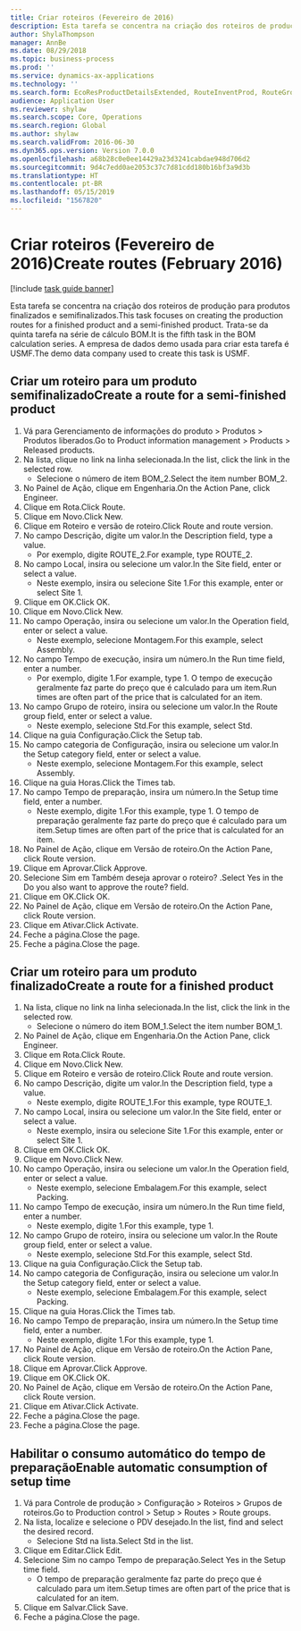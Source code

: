 ```yaml
---
title: Criar roteiros (Fevereiro de 2016)
description: Esta tarefa se concentra na criação dos roteiros de produção para produtos finalizados e semifinalizados.
author: ShylaThompson
manager: AnnBe
ms.date: 08/29/2018
ms.topic: business-process
ms.prod: ''
ms.service: dynamics-ax-applications
ms.technology: ''
ms.search.form: EcoResProductDetailsExtended, RouteInventProd, RouteGroup
audience: Application User
ms.reviewer: shylaw
ms.search.scope: Core, Operations
ms.search.region: Global
ms.author: shylaw
ms.search.validFrom: 2016-06-30
ms.dyn365.ops.version: Version 7.0.0
ms.openlocfilehash: a68b28c0e0ee14429a23d3241cabdae948d706d2
ms.sourcegitcommit: 9d4c7edd0ae2053c37c7d81cdd180b16bf3a9d3b
ms.translationtype: HT
ms.contentlocale: pt-BR
ms.lasthandoff: 05/15/2019
ms.locfileid: "1567820"
---
```

# <a name="create-routes-february-2016"></a><span data-ttu-id="e5686-103">Criar roteiros (Fevereiro de 2016)</span><span class="sxs-lookup"><span data-stu-id="e5686-103">Create routes (February 2016)</span></span>

[!include [task guide banner](../../includes/task-guide-banner.md)]

<span data-ttu-id="e5686-104">Esta tarefa se concentra na criação dos roteiros de produção para produtos finalizados e semifinalizados.</span><span class="sxs-lookup"><span data-stu-id="e5686-104">This task focuses on creating the production routes for a finished product and a semi-finished product.</span></span> <span data-ttu-id="e5686-105">Trata-se da quinta tarefa na série de cálculo BOM.</span><span class="sxs-lookup"><span data-stu-id="e5686-105">It is the fifth task in the BOM calculation series.</span></span> <span data-ttu-id="e5686-106">A empresa de dados demo usada para criar esta tarefa é USMF.</span><span class="sxs-lookup"><span data-stu-id="e5686-106">The demo data company used to create this task is USMF.</span></span>


## <a name="create-a-route-for-a-semi-finished-product"></a><span data-ttu-id="e5686-107">Criar um roteiro para um produto semifinalizado</span><span class="sxs-lookup"><span data-stu-id="e5686-107">Create a route for a semi-finished product</span></span>
1. <span data-ttu-id="e5686-108">Vá para Gerenciamento de informações do produto > Produtos > Produtos liberados.</span><span class="sxs-lookup"><span data-stu-id="e5686-108">Go to Product information management > Products > Released products.</span></span>
2. <span data-ttu-id="e5686-109">Na lista, clique no link na linha selecionada.</span><span class="sxs-lookup"><span data-stu-id="e5686-109">In the list, click the link in the selected row.</span></span>
    * <span data-ttu-id="e5686-110">Selecione o número de item BOM_2.</span><span class="sxs-lookup"><span data-stu-id="e5686-110">Select the item number BOM_2.</span></span>  
3. <span data-ttu-id="e5686-111">No Painel de Ação, clique em Engenharia.</span><span class="sxs-lookup"><span data-stu-id="e5686-111">On the Action Pane, click Engineer.</span></span>
4. <span data-ttu-id="e5686-112">Clique em Rota.</span><span class="sxs-lookup"><span data-stu-id="e5686-112">Click Route.</span></span>
5. <span data-ttu-id="e5686-113">Clique em Novo.</span><span class="sxs-lookup"><span data-stu-id="e5686-113">Click New.</span></span>
6. <span data-ttu-id="e5686-114">Clique em Roteiro e versão de roteiro.</span><span class="sxs-lookup"><span data-stu-id="e5686-114">Click Route and route version.</span></span>
7. <span data-ttu-id="e5686-115">No campo Descrição, digite um valor.</span><span class="sxs-lookup"><span data-stu-id="e5686-115">In the Description field, type a value.</span></span>
    * <span data-ttu-id="e5686-116">Por exemplo, digite ROUTE_2.</span><span class="sxs-lookup"><span data-stu-id="e5686-116">For example, type ROUTE_2.</span></span>  
8. <span data-ttu-id="e5686-117">No campo Local, insira ou selecione um valor.</span><span class="sxs-lookup"><span data-stu-id="e5686-117">In the Site field, enter or select a value.</span></span>
    * <span data-ttu-id="e5686-118">Neste exemplo, insira ou selecione Site 1.</span><span class="sxs-lookup"><span data-stu-id="e5686-118">For this example, enter or select Site 1.</span></span>  
9. <span data-ttu-id="e5686-119">Clique em OK.</span><span class="sxs-lookup"><span data-stu-id="e5686-119">Click OK.</span></span>
10. <span data-ttu-id="e5686-120">Clique em Novo.</span><span class="sxs-lookup"><span data-stu-id="e5686-120">Click New.</span></span>
11. <span data-ttu-id="e5686-121">No campo Operação, insira ou selecione um valor.</span><span class="sxs-lookup"><span data-stu-id="e5686-121">In the Operation field, enter or select a value.</span></span>
    * <span data-ttu-id="e5686-122">Neste exemplo, selecione Montagem.</span><span class="sxs-lookup"><span data-stu-id="e5686-122">For this example, select Assembly.</span></span>  
12. <span data-ttu-id="e5686-123">No campo Tempo de execução, insira um número.</span><span class="sxs-lookup"><span data-stu-id="e5686-123">In the Run time field, enter a number.</span></span>
    * <span data-ttu-id="e5686-124">Por exemplo, digite 1.</span><span class="sxs-lookup"><span data-stu-id="e5686-124">For example, type 1.</span></span> <span data-ttu-id="e5686-125">O tempo de execução geralmente faz parte do preço que é calculado para um item.</span><span class="sxs-lookup"><span data-stu-id="e5686-125">Run times are often part of the price that is calculated for an item.</span></span>  
13. <span data-ttu-id="e5686-126">No campo Grupo de roteiro, insira ou selecione um valor.</span><span class="sxs-lookup"><span data-stu-id="e5686-126">In the Route group field, enter or select a value.</span></span>
    * <span data-ttu-id="e5686-127">Neste exemplo, selecione Std.</span><span class="sxs-lookup"><span data-stu-id="e5686-127">For this example, select Std.</span></span>  
14. <span data-ttu-id="e5686-128">Clique na guia Configuração.</span><span class="sxs-lookup"><span data-stu-id="e5686-128">Click the Setup tab.</span></span>
15. <span data-ttu-id="e5686-129">No campo categoria de Configuração, insira ou selecione um valor.</span><span class="sxs-lookup"><span data-stu-id="e5686-129">In the Setup category field, enter or select a value.</span></span>
    * <span data-ttu-id="e5686-130">Neste exemplo, selecione Montagem.</span><span class="sxs-lookup"><span data-stu-id="e5686-130">For this example, select Assembly.</span></span>  
16. <span data-ttu-id="e5686-131">Clique na guia Horas.</span><span class="sxs-lookup"><span data-stu-id="e5686-131">Click the Times tab.</span></span>
17. <span data-ttu-id="e5686-132">No campo Tempo de preparação, insira um número.</span><span class="sxs-lookup"><span data-stu-id="e5686-132">In the Setup time field, enter a number.</span></span>
    * <span data-ttu-id="e5686-133">Neste exemplo, digite 1.</span><span class="sxs-lookup"><span data-stu-id="e5686-133">For this example, type 1.</span></span> <span data-ttu-id="e5686-134">O tempo de preparação geralmente faz parte do preço que é calculado para um item.</span><span class="sxs-lookup"><span data-stu-id="e5686-134">Setup times are often part of the price that is calculated for an item.</span></span>  
18. <span data-ttu-id="e5686-135">No Painel de Ação, clique em Versão de roteiro.</span><span class="sxs-lookup"><span data-stu-id="e5686-135">On the Action Pane, click Route version.</span></span>
19. <span data-ttu-id="e5686-136">Clique em Aprovar.</span><span class="sxs-lookup"><span data-stu-id="e5686-136">Click Approve.</span></span>
20. <span data-ttu-id="e5686-137">Selecione Sim em Também deseja aprovar o roteiro? .</span><span class="sxs-lookup"><span data-stu-id="e5686-137">Select Yes in the Do you also want to approve the route? field.</span></span>
21. <span data-ttu-id="e5686-138">Clique em OK.</span><span class="sxs-lookup"><span data-stu-id="e5686-138">Click OK.</span></span>
22. <span data-ttu-id="e5686-139">No Painel de Ação, clique em Versão de roteiro.</span><span class="sxs-lookup"><span data-stu-id="e5686-139">On the Action Pane, click Route version.</span></span>
23. <span data-ttu-id="e5686-140">Clique em Ativar.</span><span class="sxs-lookup"><span data-stu-id="e5686-140">Click Activate.</span></span>
24. <span data-ttu-id="e5686-141">Feche a página.</span><span class="sxs-lookup"><span data-stu-id="e5686-141">Close the page.</span></span>
25. <span data-ttu-id="e5686-142">Feche a página.</span><span class="sxs-lookup"><span data-stu-id="e5686-142">Close the page.</span></span>

## <a name="create-a-route-for-a-finished-product"></a><span data-ttu-id="e5686-143">Criar um roteiro para um produto finalizado</span><span class="sxs-lookup"><span data-stu-id="e5686-143">Create a route for a finished product</span></span>
1. <span data-ttu-id="e5686-144">Na lista, clique no link na linha selecionada.</span><span class="sxs-lookup"><span data-stu-id="e5686-144">In the list, click the link in the selected row.</span></span>
    * <span data-ttu-id="e5686-145">Selecione o número do item BOM_1.</span><span class="sxs-lookup"><span data-stu-id="e5686-145">Select the item number BOM_1.</span></span>  
2. <span data-ttu-id="e5686-146">No Painel de Ação, clique em Engenharia.</span><span class="sxs-lookup"><span data-stu-id="e5686-146">On the Action Pane, click Engineer.</span></span>
3. <span data-ttu-id="e5686-147">Clique em Rota.</span><span class="sxs-lookup"><span data-stu-id="e5686-147">Click Route.</span></span>
4. <span data-ttu-id="e5686-148">Clique em Novo.</span><span class="sxs-lookup"><span data-stu-id="e5686-148">Click New.</span></span>
5. <span data-ttu-id="e5686-149">Clique em Roteiro e versão de roteiro.</span><span class="sxs-lookup"><span data-stu-id="e5686-149">Click Route and route version.</span></span>
6. <span data-ttu-id="e5686-150">No campo Descrição, digite um valor.</span><span class="sxs-lookup"><span data-stu-id="e5686-150">In the Description field, type a value.</span></span>
    * <span data-ttu-id="e5686-151">Neste exemplo, digite ROUTE_1.</span><span class="sxs-lookup"><span data-stu-id="e5686-151">For this example, type ROUTE_1.</span></span>  
7. <span data-ttu-id="e5686-152">No campo Local, insira ou selecione um valor.</span><span class="sxs-lookup"><span data-stu-id="e5686-152">In the Site field, enter or select a value.</span></span>
    * <span data-ttu-id="e5686-153">Neste exemplo, insira ou selecione Site 1.</span><span class="sxs-lookup"><span data-stu-id="e5686-153">For this example, enter or select Site 1.</span></span>  
8. <span data-ttu-id="e5686-154">Clique em OK.</span><span class="sxs-lookup"><span data-stu-id="e5686-154">Click OK.</span></span>
9. <span data-ttu-id="e5686-155">Clique em Novo.</span><span class="sxs-lookup"><span data-stu-id="e5686-155">Click New.</span></span>
10. <span data-ttu-id="e5686-156">No campo Operação, insira ou selecione um valor.</span><span class="sxs-lookup"><span data-stu-id="e5686-156">In the Operation field, enter or select a value.</span></span>
    * <span data-ttu-id="e5686-157">Neste exemplo, selecione Embalagem.</span><span class="sxs-lookup"><span data-stu-id="e5686-157">For this example, select Packing.</span></span>  
11. <span data-ttu-id="e5686-158">No campo Tempo de execução, insira um número.</span><span class="sxs-lookup"><span data-stu-id="e5686-158">In the Run time field, enter a number.</span></span>
    * <span data-ttu-id="e5686-159">Neste exemplo, digite 1.</span><span class="sxs-lookup"><span data-stu-id="e5686-159">For this example, type 1.</span></span>  
12. <span data-ttu-id="e5686-160">No campo Grupo de roteiro, insira ou selecione um valor.</span><span class="sxs-lookup"><span data-stu-id="e5686-160">In the Route group field, enter or select a value.</span></span>
    * <span data-ttu-id="e5686-161">Neste exemplo, selecione Std.</span><span class="sxs-lookup"><span data-stu-id="e5686-161">For this example, select Std.</span></span>  
13. <span data-ttu-id="e5686-162">Clique na guia Configuração.</span><span class="sxs-lookup"><span data-stu-id="e5686-162">Click the Setup tab.</span></span>
14. <span data-ttu-id="e5686-163">No campo categoria de Configuração, insira ou selecione um valor.</span><span class="sxs-lookup"><span data-stu-id="e5686-163">In the Setup category field, enter or select a value.</span></span>
    * <span data-ttu-id="e5686-164">Neste exemplo, selecione Embalagem.</span><span class="sxs-lookup"><span data-stu-id="e5686-164">For this example, select Packing.</span></span>  
15. <span data-ttu-id="e5686-165">Clique na guia Horas.</span><span class="sxs-lookup"><span data-stu-id="e5686-165">Click the Times tab.</span></span>
16. <span data-ttu-id="e5686-166">No campo Tempo de preparação, insira um número.</span><span class="sxs-lookup"><span data-stu-id="e5686-166">In the Setup time field, enter a number.</span></span>
    * <span data-ttu-id="e5686-167">Neste exemplo, digite 1.</span><span class="sxs-lookup"><span data-stu-id="e5686-167">For this example, type 1.</span></span>  
17. <span data-ttu-id="e5686-168">No Painel de Ação, clique em Versão de roteiro.</span><span class="sxs-lookup"><span data-stu-id="e5686-168">On the Action Pane, click Route version.</span></span>
18. <span data-ttu-id="e5686-169">Clique em Aprovar.</span><span class="sxs-lookup"><span data-stu-id="e5686-169">Click Approve.</span></span>
19. <span data-ttu-id="e5686-170">Clique em OK.</span><span class="sxs-lookup"><span data-stu-id="e5686-170">Click OK.</span></span>
20. <span data-ttu-id="e5686-171">No Painel de Ação, clique em Versão de roteiro.</span><span class="sxs-lookup"><span data-stu-id="e5686-171">On the Action Pane, click Route version.</span></span>
21. <span data-ttu-id="e5686-172">Clique em Ativar.</span><span class="sxs-lookup"><span data-stu-id="e5686-172">Click Activate.</span></span>
22. <span data-ttu-id="e5686-173">Feche a página.</span><span class="sxs-lookup"><span data-stu-id="e5686-173">Close the page.</span></span>
23. <span data-ttu-id="e5686-174">Feche a página.</span><span class="sxs-lookup"><span data-stu-id="e5686-174">Close the page.</span></span>

## <a name="enable-automatic-consumption-of-setup-time"></a><span data-ttu-id="e5686-175">Habilitar o consumo automático do tempo de preparação</span><span class="sxs-lookup"><span data-stu-id="e5686-175">Enable automatic consumption of setup time</span></span>
1. <span data-ttu-id="e5686-176">Vá para Controle de produção > Configuração > Roteiros > Grupos de roteiros.</span><span class="sxs-lookup"><span data-stu-id="e5686-176">Go to Production control > Setup > Routes > Route groups.</span></span>
2. <span data-ttu-id="e5686-177">Na lista, localize e selecione o PDV desejado.</span><span class="sxs-lookup"><span data-stu-id="e5686-177">In the list, find and select the desired record.</span></span>
    * <span data-ttu-id="e5686-178">Selecione Std na lista.</span><span class="sxs-lookup"><span data-stu-id="e5686-178">Select Std in the list.</span></span>  
3. <span data-ttu-id="e5686-179">Clique em Editar.</span><span class="sxs-lookup"><span data-stu-id="e5686-179">Click Edit.</span></span>
4. <span data-ttu-id="e5686-180">Selecione Sim no campo Tempo de preparação.</span><span class="sxs-lookup"><span data-stu-id="e5686-180">Select Yes in the Setup time field.</span></span>
    * <span data-ttu-id="e5686-181">O tempo de preparação geralmente faz parte do preço que é calculado para um item.</span><span class="sxs-lookup"><span data-stu-id="e5686-181">Setup times are often part of the price that is calculated for an item.</span></span>  
5. <span data-ttu-id="e5686-182">Clique em Salvar.</span><span class="sxs-lookup"><span data-stu-id="e5686-182">Click Save.</span></span>
6. <span data-ttu-id="e5686-183">Feche a página.</span><span class="sxs-lookup"><span data-stu-id="e5686-183">Close the page.</span></span>

